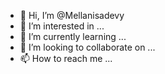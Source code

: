 - 👋 Hi, I’m @Mellanisadevy
- 👀 I’m interested in ...
- 🌱 I’m currently learning ...
- 💞️ I’m looking to collaborate on ...
- 📫 How to reach me ...

<!---
Mellanisadevy/Mellanisadevy is a ✨ special ✨ repository because its `README.md` (this file) appears on your GitHub profile.
You can click the Preview link to take a look at your changes.
--->

